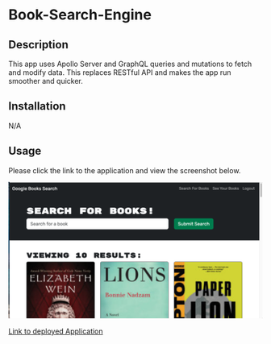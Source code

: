 # Book-Search-Engine

## Description
This app uses Apollo Server and GraphQL queries and mutations to fetch and modify data. This replaces RESTful API and makes the app run smoother and quicker. 

## Installation
N/A

## Usage
Please click the link to the application and view the screenshot below. 

![Screenshot of app](<images/Book Search Image.png>)

[Link to deployed  Application]()
